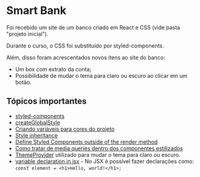
# Smart Bank 

Foi recebido um site de um banco criado em React e CSS (vide pasta "projeto inicial").

Durante o curso, o CSS foi substituído por styled-components.

Além, disso foram acrescentados novos itens ao site do banco:
* Um box com extrato da conta;
* Possibilidade de mudar o tema para claro ou escuro ao clicar em um botão.


## Tópicos importantes
* [styled-components](https://styled-components.com/docs)
* [createGlobalStyle](./notas-de-aula/aula%2002.3%20-%20createGlobalStyle.md)
* [Criando variáveis para cores do projeto](./projeto/src/Components/UI/variaveis.js)
* [Style inheritance](./notas-de-aula/aula%2003.3%20-%20style%20inheritance.md)
* [Define Styled Components outside of the render method](./notas-de-aula/Define%20Styled%20Components%20outside%20of%20the%20render%20method.MD)
* [Como tratar de media queries dentro dos componentes estilizados](./notas-de-aula/aula%2003.05%20-%20Media%20Query.md)
* [ThemeProvider](https://styled-components.com/docs/advanced) utilizado para mudar o tema para claro ou escuro.
* [variable declaration in jsx](./notas-de-aula/variable%20declaration%20in%20jsx.md) - No JSX é possível fazer declarações como: `const element = <h1>Hello, world!</h1>;`